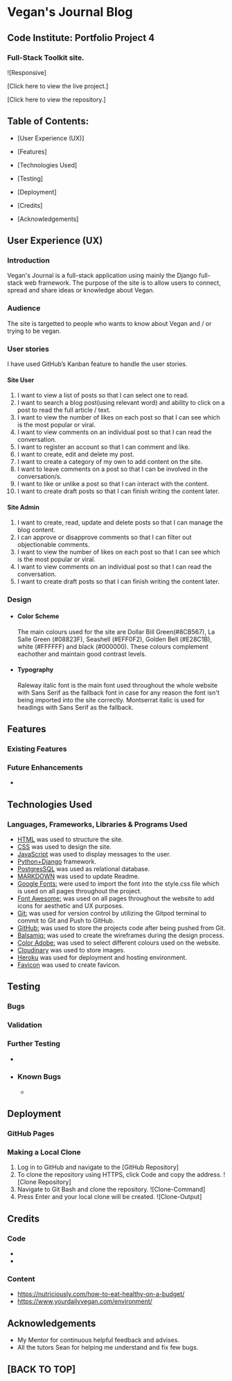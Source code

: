 # Vegan's Journal Blog

## Code Institute: Portfolio Project 4

### Full-Stack Toolkit site.

![Responsive]

[Click here to view the live project.]

[Click here to view the repository.]

## Table of Contents:
- [User Experience (UX)]  

- [Features]

- [Technologies Used]
  
- [Testing]

- [Deployment]

- [Credits]

- [Acknowledgements]
    

## User Experience (UX)

### Introduction

Vegan's Journal is a full-stack application using mainly the Django full-stack web framework. The purpose of the site is to allow users to connect, spread and share ideas or knowledge about Vegan. 

     
### Audience
The site is targetted to people who wants to know about Vegan and / or trying to be vegan.    

### User stories
I have used GitHub’s Kanban feature to handle the user stories. 

  #### Site User
   1. I want to view a list of posts so that I can select one to read.
   2. I want to search a blog post(using relevant word) and ability to click on a post to read the full article / text.
   3. I want to view the number of likes on each post so that I can see which is the most popular or viral.
   4. I want to view comments on an individual post so that I can read the conversation.
   5. I want to register an account so that I can comment and like.
   6. I want to create, edit and delete my post.
   7. I want to create a category of my own to add content on the site. 
   8. I want to leave comments on a post so that I can be involved in the conversation/s.
   9. I want to like or unlike a post so that I can interact with the content.
   10. I want to create draft posts so that I can finish writing the content later.

  #### Site Admin
   1. I want to create, read, update and delete posts so that I can manage the blog content.
   2. I can approve or disapprove comments so that I can filter out objectionable comments.
   3. I want to view the number of likes on each post so that I can see which is the most popular or viral.
   4. I want to view comments on an individual post so that I can read the conversation.
   5. I want to create draft posts so that I can finish writing the content later.

    
### Design

  - #### Color Scheme
    The main colours used for the site are Dollar Bill Green(#8CB567), La Salle Green (#08823F), Seashell (#EFF0F2), Golden Bell (#E28C1B), white (#FFFFFF) and black (#000000). These colours complement eachother and maintain good contrast levels.

  - #### Typography
    Raleway italic font is the main font used throughout the whole website with Sans Serif as the fallback font in case for any reason the font isn't being imported into the site correctly. Montserrat italic is used for headings with Sans Serif as the fallback.  
   
    
## Features

 ### Existing Features
     

### Future Enhancements 
  - 

## Technologies Used

### Languages, Frameworks, Libraries & Programs Used

  - [HTML](https://en.wikipedia.org/wiki/HTML) was used to structure the site.
  - [CSS](https://en.wikipedia.org/wiki/CSS) was used to design the site. 
  - [JavaScript](https://en.wikipedia.org/wiki/JavaScript) was used to display messages to the user.
  - [Python+Django](https://en.wikipedia.org/wiki/Django_(web_framework)) framework.
  - [PostgresSQL](https://en.wikipedia.org/wiki/PostgreSQL) was used as relational database. 
  - [MARKDOWN](https://en.wikipedia.org/wiki/Markdown) was used to update Readme.
  - [Google Fonts:](https://fonts.google.com/) were used to import the font into the style.css file which is used on all pages throughout the project.
  - [Font Awesome:](https://fontawesome.com/) was used on all pages throughout the website to add icons for aesthetic and UX purposes.
  - [Git:](https://git-scm.com/) was used for version control by utilizing the Gitpod terminal to commit to Git and Push to GitHub.
  - [GitHub:](https://github.com/) was used to store the projects code after being pushed from Git.   
  - [Balsamiq:](https://balsamiq.com/) was used to create the wireframes during the design process. 
  - [Color Adobe:](https://color.adobe.com/) was used to select different colours used on the website. 
  - [Cloudinary](https://cloudinary.com/home-3722) was used to store images. 
  - [Heroku](https://heroku.com/) was used for deployment and hosting environment. 
  - [Favicon](https://favicon.io/) was used to create favicon.
    
    
## Testing

### Bugs
   

### Validation
 


### Further Testing

 - 

  - ### Known Bugs

    - 

## Deployment

### GitHub Pages
 

### Making a Local Clone

  1. Log in to GitHub and navigate to the [GitHub Repository]
  2. To clone the repository using HTTPS, click Code and copy the address. 
  ![Clone Repository]
  3. Navigate to Git Bash and clone the repository. 
  ![Clone-Command]
  4. Press Enter and your local clone will be created. 
  ![Clone-Output]

## Credits

### Code
- 
- 

### Content
- https://nutriciously.com/how-to-eat-healthy-on-a-budget/
- https://www.yourdailyvegan.com/environment/ 
    

## Acknowledgements

  -   My Mentor for continuous helpful feedback and advises.
  -   All the tutors Sean for helping me understand and fix few bugs.


## [BACK TO TOP]